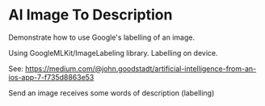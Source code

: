 # AI Image To Description

Demonstrate how to use Google's labelling of an image. 

Using GoogleMLKit/ImageLabeling library. Labelling on device. 

See: https://medium.com/@john.goodstadt/artificial-intelligence-from-an-ios-app-7-f735d8863e53

Send an image receives some words of description (labelling)
